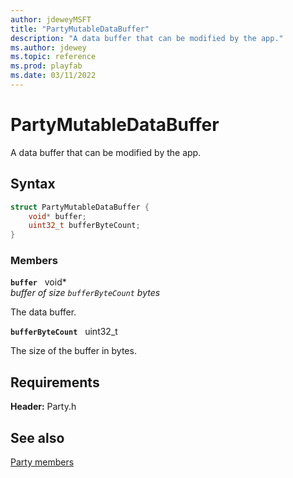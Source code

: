 ```yaml
---
author: jdeweyMSFT
title: "PartyMutableDataBuffer"
description: "A data buffer that can be modified by the app."
ms.author: jdewey
ms.topic: reference
ms.prod: playfab
ms.date: 03/11/2022
---
```


# PartyMutableDataBuffer  

A data buffer that can be modified by the app.  

## Syntax  
  
```cpp
struct PartyMutableDataBuffer {  
    void* buffer;  
    uint32_t bufferByteCount;  
}  
```
  
### Members  
  
**`buffer`** &nbsp; void*  
*buffer of size `bufferByteCount` bytes*  
  
The data buffer.
  
**`bufferByteCount`** &nbsp; uint32_t  
  
The size of the buffer in bytes.
  
  
## Requirements  
  
**Header:** Party.h
  
## See also  
[Party members](../party_members.md)  

  
  
